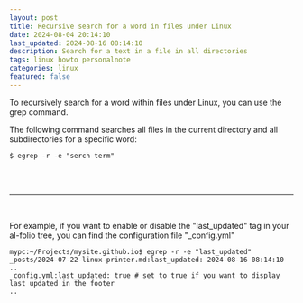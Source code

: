 ```yaml
---
layout: post
title: Recursive search for a word in files under Linux 
date: 2024-08-04 20:14:10
last_updated: 2024-08-16 08:14:10
description: Search for a text in a file in all directories
tags: linux howto personalnote
categories: linux
featured: false
---
```


To recursively search for a word within files under Linux, you can use the grep command.

The following command searches all files in the current directory and all subdirectories for a specific word:

````
$ egrep -r -e "serch term"
````

<br>
<br>
<hr>
<br>

For example, if you want to enable or disable the "last_updated" tag in your al-folio tree, 
you can find the configuration file "_config.yml"


````commandline
mypc:~/Projects/mysite.github.io$ egrep -r -e "last_updated"
_posts/2024-07-22-linux-printer.md:last_updated: 2024-08-16 08:14:10
..
_config.yml:last_updated: true # set to true if you want to display last updated in the footer
..
````